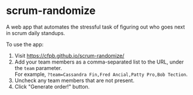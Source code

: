 # scrum-randomize
A web app that automates the stressful task of figuring out who goes next in scrum daily standups.

To use the app:

1. Visit https://cfpb.github.io/scrum-randomize/
2. Add your team members as a comma-separated list to the URL,
   under the `team` parameter. <br>For example, `?team=Cassandra Fin,Fred Ancial,Patty Pro,Bob Tection`.
3. Uncheck any team members that are not present.
4. Click "Generate order!" button.
